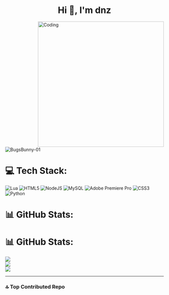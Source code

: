 <h1 align="center">Hi 👋, I'm dnz</h1>

<img align="right" alt="Coding" width="400" src="https://cdn.discordapp.com/attachments/1091829597005422712/1095392251334635540/chill-coding-programming-lo-fi-animation-stock-animation-21874-1280x720.gif">

<p align="left"> <img src="https://komarev.com/ghpvc/?username=BugsBunny-01&label=Profile%20views&color=0e75b6&style=flat" alt="BugsBunny-01" /> </p>

# 💻 Tech Stack:
![Lua](https://img.shields.io/badge/lua-%232C2D72.svg?style=for-the-badge&logo=lua&logoColor=white) ![HTML5](https://img.shields.io/badge/html5-%23E34F26.svg?style=for-the-badge&logo=html5&logoColor=white) ![NodeJS](https://img.shields.io/badge/node.js-6DA55F?style=for-the-badge&logo=node.js&logoColor=white) ![MySQL](https://img.shields.io/badge/mysql-%2300f.svg?style=for-the-badge&logo=mysql&logoColor=white) ![Adobe Premiere Pro](https://img.shields.io/badge/Adobe%20Premiere%20Pro-9999FF.svg?style=for-the-badge&logo=Adobe%20Premiere%20Pro&logoColor=white) ![CSS3](https://img.shields.io/badge/css3-%231572B6.svg?style=for-the-badge&logo=css3&logoColor=white) ![Python](https://img.shields.io/badge/python-3670A0?style=for-the-badge&logo=python&logoColor=ffdd54)
# 📊 GitHub Stats:
# 📊 GitHub Stats:
![](https://github-readme-stats.vercel.app/api?username=dnx01&theme=dark&hide_border=false&include_all_commits=false&count_private=false)<br/>
![](https://github-readme-streak-stats.herokuapp.com/?user=dnx01&theme=dark&hide_border=false)<br/>
![](https://github-readme-stats.vercel.app/api/top-langs/?username=dnx01&theme=dark&hide_border=false&include_all_commits=false&count_private=false&layout=compact)

---

<!-- Proudly created with GPRM ( https://gprm.itsvg.in ) -->

### 🔝 Top Contributed Repo
<!--![](https://github-contributor-stats.vercel.app/api?username=dnx01&limit=5&theme=dark&combine_all_yearly_contributions=true)-->


